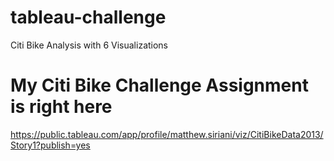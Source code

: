 # tableau-challenge
Citi Bike Analysis with 6 Visualizations
# My Citi Bike Challenge Assignment is right here
https://public.tableau.com/app/profile/matthew.siriani/viz/CitiBikeData2013/Story1?publish=yes
